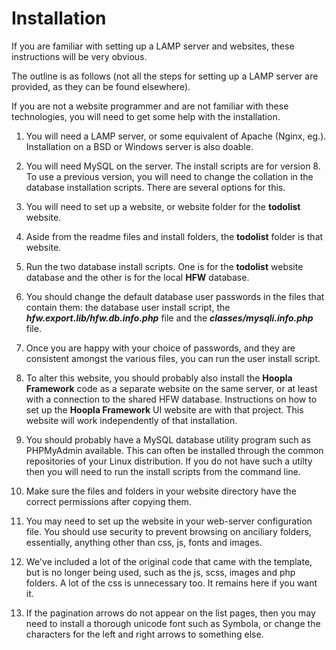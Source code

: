 # Installation

If you are familiar with setting up a LAMP server and websites, these instructions will be very obvious.

The outline is as follows (not all the steps for setting up a LAMP server are provided, as they can be found elsewhere).

If you are not a website programmer and are not familiar with these technologies, you will need to get some help with the installation.

1.  You will need a LAMP server, or some equivalent of Apache (Nginx, eg.).  Installation on a BSD or Windows server is also doable.

2.  You will need MySQL on the server.  The install scripts are for version 8.  To use a previous version, you will need to change the collation in the database installation scripts.  There are several options for this.

3.  You will need to set up a website, or website folder for the **todolist** website.

4.  Aside from the readme files and install folders, the **todolist** folder is that website.

5.  Run the two database install scripts.  One is for the **todolist** website database and the other is for the local **HFW** database.

6.  You should change the default database user passwords in the files that contain them: the database user install script, the ***hfw.export.lib/hfw.db.info.php*** file and the ***classes/mysqli.info.php*** file.

7.  Once you are happy with your choice of passwords, and they are consistent amongst the various files, you can run the user install script.

8.  To alter this website, you should probably also install the **Hoopla Framework** code as a separate website on the same server, or at least with a connection to the shared HFW database.  Instructions on how to set up the **Hoopla Framework** UI website are with that project.  This website will work independently of that installation.

9.  You should probably have a MySQL database utility program such as PHPMyAdmin available.  This can often be installed through the common repositories of your Linux distribution.  If you do not have such a utilty then you will need to run the install scripts from the command line.

10.  Make sure the files and folders in your website directory have the correct permissions after copying them.

11. You may need to set up the website in your web-server configuration file.  You should use security to prevent browsing on anciliary folders, essentially, anything other than css, js, fonts and images.

12.  We've included a lot of the original code that came with the template, but is no longer being used, such as the js, scss, images and php folders.  A lot of the css is unnecessary too.  It remains here if you want it.

13.  If the pagination arrows do not appear on the list pages, then you may need to install a thorough unicode font such as Symbola, or change the characters for the left and right arrows to something else.